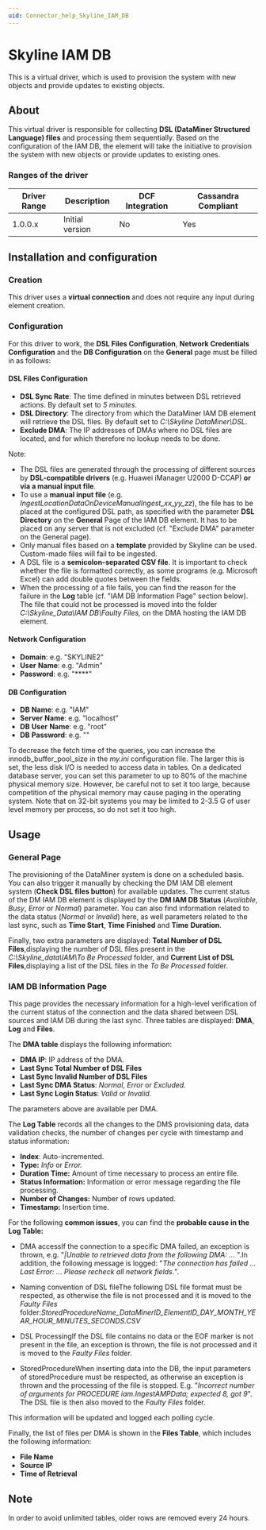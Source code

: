 ```yaml
---
uid: Connector_help_Skyline_IAM_DB
---
```


# Skyline IAM DB

This is a virtual driver, which is used to provision the system with new objects and provide updates to existing objects.

## About

This virtual driver is responsible for collecting **DSL (DataMiner Structured Language) files** and processing them sequentially. Based on the configuration of the IAM DB, the element will take the initiative to provision the system with new objects or provide updates to existing ones.

### Ranges of the driver

| **Driver Range** | **Description** | **DCF Integration** | **Cassandra Compliant** |
|------------------|-----------------|---------------------|-------------------------|
| 1.0.0.x          | Initial version | No                  | Yes                     |

## Installation and configuration

### Creation

This driver uses a **virtual connection** and does not require any input during element creation.

### Configuration

For this driver to work, the **DSL Files Configuration**, **Network Credentials Configuration** and the **DB Configuration** on the **General** page must be filled in as follows:

#### DSL Files Configuration

- **DSL Sync Rate**: The time defined in minutes between DSL retrieved actions. By default set to *5 minutes*.
- **DSL Directory**: The directory from which the DataMiner IAM DB element will retrieve the DSL files. By default set to *C:\Skyline DataMiner\DSL*.
- **Exclude DMA**: The IP addresses of DMAs where no DSL files are located, and for which therefore no lookup needs to be done.

Note:

- The DSL files are generated through the processing of different sources by **DSL-compatible drivers** (e.g. Huawei iManager U2000 D-CCAP) **or via a manual input file**.
- To use a **manual input file** (e.g. *IngestLocationDataOnDeviceManualIngest_xx_yy_zz*), the file has to be placed at the configured DSL path, as specified with the parameter **DSL Directory** on the **General** Page of the IAM DB element. It has to be placed on any server that is not excluded (cf. "Exclude DMA" parameter on the General page).
- Only manual files based on a **template** provided by Skyline can be used. Custom-made files will fail to be ingested.
- A DSL file is a **semicolon-separated CSV file**. It is important to check whether the file is formatted correctly, as some programs (e.g. Microsoft Excel) can add double quotes between the fields.
- When the processing of a file fails, you can find the reason for the failure in the **Log** table (cf. "IAM DB Information Page" section below). The file that could not be processed is moved into the folder *C:\Skyline_Data\IAM DB\Faulty Files,* on the DMA hosting the IAM DB element.

#### Network Configuration

- **Domain**: e.g. "SKYLINE2"
- **User** **Name**: e.g. "Admin"
- **Password**: e.g. "\*\*\*\*"

#### DB Configuration

- **DB** **Name**: e.g. "IAM"
- **Server** **Name**: e.g. "localhost"
- **DB** **User** **Name**: e.g. "root"
- **DB** **Password**: e.g. ""

To decrease the fetch time of the queries, you can increase the innodb_buffer_pool_size in the *my.ini* configuration file. The larger this is set, the less disk I/O is needed to access data in tables. On a dedicated database server, you can set this parameter to up to 80% of the machine physical memory size. However, be careful not to set it too large, because competition of the physical memory may cause paging in the operating system. Note that on 32-bit systems you may be limited to 2-3.5 G of user level memory per process, so do not set it too high.

## Usage

### General Page

The provisioning of the DataMiner system is done on a scheduled basis. You can also trigger it manually by checking the DM IAM DB element system (**Check DSL files button**) for available updates. The current status of the DM IAM DB element is displayed by the **DM IAM DB Status** (*Available*, *Busy*, *Error* or *Normal*) parameter. You can also find information related to the data status (*Normal* or *Invalid*) here, as well parameters related to the last sync, such as **Time Start**, **Time** **Finished** and **Time** **Duration**.

Finally, two extra parameters are displayed: **Total Number of DSL Files**,displaying the number of DSL files present in the *C:\Skyline_data\IAM\To Be Processed* folder, and **Current List of DSL Files**,displaying a list of the DSL files in the *To Be Processed* folder.

### IAM DB Information Page

This page provides the necessary information for a high-level verification of the current status of the connection and the data shared between DSL sources and IAM DB during the last sync. Three tables are displayed: **DMA**, **Log** and **Files**.

The **DMA table** displays the following information:

- **DMA IP**: IP address of the DMA.
- **Last Sync Total Number of DSL Files**
- **Last Sync Invalid Number of DSL Files**
- **Last Sync DMA Status**: *Normal*, *Error* or *Excluded.*
- **Last Sync Login Status**: *Valid* or *Invalid.*

The parameters above are available per DMA.

The **Log Table** records all the changes to the DMS provisioning data, data validation checks, the number of changes per cycle with timestamp and status information:

- **Index**: Auto-incremented.
- **Type:** *Info* or *Error.*
- **Duration Time:** Amount of time necessary to process an entire file.
- **Status Information:** Information or error message regarding the file processing.
- **Number of Changes:** Number of rows updated.
- **Timestamp:** Insertion time.

For the following **common issues**, you can find the **probable cause in the Log Table:**

- DMA accessIf the connection to a specific DMA failed, an exception is thrown, e.g. "*\|Unable to retrieved data from the following DMA: ...* ".In addition, the following message is logged: "*The connection has failed ... Last Error: ... Please recheck all network fields.*".

<!-- -->

- Naming convention of DSL fileThe following DSL file format must be respected, as otherwise the file is not processed and it is moved to the *Faulty Files* folder:*StoredProcedureName_DataMinerID_ElementID_DAY_MONTH_YEAR_HOUR_MINUTES_SECONDS.CSV*

<!-- -->

- DSL ProcessingIf the DSL file contains no data or the EOF marker is not present in the file, an exception is thrown, the file is not processed and it is moved to the *Faulty Files* folder.

<!-- -->

- StoredProcedureWhen inserting data into the DB, the input parameters of storedProcedure must be respected, as otherwise an exception is thrown and the processing of the file is stopped. E.g. "*Incorrect number of arguments for PROCEDURE iam.IngestAMPData; expected 8, got 9*". The DSL file is then also moved to the *Faulty Files* folder.

This information will be updated and logged each polling cycle.

Finally, the list of files per DMA is shown in the **Files Table**, which includes the following information:

- **File Name**
- **Source IP**
- **Time of Retrieval**

## Note

In order to avoid unlimited tables, older rows are removed every 24 hours.
